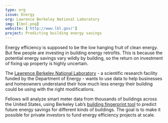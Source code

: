 ```yaml
---
type: org
issue: Energy
org: Lawrence Berkeley National Laboratory
img: [lbnl.png]
website: ['http://www.lbl.gov/']
project: Predicting building energy savings 
---
```

Energy efficiency is supposed to be the low hanging fruit of clean energy. But few people are investing in building energy retrofits. This is because the potential energy savings vary wildly by building, so the return on investment of fixing up property is highly uncertain.
 
The [Lawrence Berkeley National Laboratory](http://www.lbl.gov/) - a scientific research facility funded by the Department of Energy - wants to use data to help businesses and homeowners understand their how much less energy their building could be using with the right modifications.

Fellows will analyze smart meter data from thousands of buildings across the United States, using Berkeley Lab’s [building fingerprint tool](http://fingerprint.lbl.gov/) to predict future energy savings for different kinds of buildings. The goal is to make it possible for private investors to fund energy efficiency projects at scale.